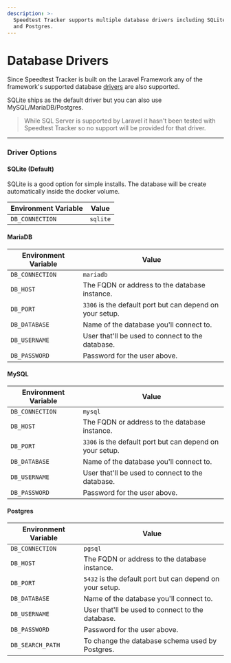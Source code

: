 ```yaml
---
description: >-
  Speedtest Tracker supports multiple database drivers including SQLite, MySQL
  and Postgres.
---
```


# Database Drivers

Since Speedtest Tracker is built on the Laravel Framework any of the framework's supported database [drivers](https://laravel.com/docs/10.x/database#configuration) are also supported.

SQLite ships as the default driver but you can also use MySQL/MariaDB/Postgres.

> While SQL Server is supported by Laravel it hasn't been tested with Speedtest Tracker so no support will be provided for that driver.

***

### Driver Options

#### SQLite (Default)

SQLite is a good option for simple installs. The database will be create automatically inside the docker volume.

| Environment Variable | Value    |
| -------------------- | -------- |
| `DB_CONNECTION`      | `sqlite` |

#### MariaDB

| Environment Variable | Value                                                    |
| -------------------- | -------------------------------------------------------- |
| `DB_CONNECTION`      | `mariadb`                                                |
| `DB_HOST`            | The FQDN or address to the database instance.            |
| `DB_PORT`            | `3306` is the default port but can depend on your setup. |
| `DB_DATABASE`        | Name of the database you'll connect to.                  |
| `DB_USERNAME`        | User that'll be used to connect to the database.         |
| `DB_PASSWORD`        | Password for the user above.                             |

#### MySQL

| Environment Variable | Value                                                    |
| -------------------- | -------------------------------------------------------- |
| `DB_CONNECTION`      | `mysql`                                                  |
| `DB_HOST`            | The FQDN or address to the database instance.            |
| `DB_PORT`            | `3306` is the default port but can depend on your setup. |
| `DB_DATABASE`        | Name of the database you'll connect to.                  |
| `DB_USERNAME`        | User that'll be used to connect to the database.         |
| `DB_PASSWORD`        | Password for the user above.                             |

#### Postgres

| Environment Variable | Value                                                    |
| -------------------- | -------------------------------------------------------- |
| `DB_CONNECTION`      | `pgsql`                                                  |
| `DB_HOST`            | The FQDN or address to the database instance.            |
| `DB_PORT`            | `5432` is the default port but can depend on your setup. |
| `DB_DATABASE`        | Name of the database you'll connect to.                  |
| `DB_USERNAME`        | User that'll be used to connect to the database.         |
| `DB_PASSWORD`        | Password for the user above.                             |
| `DB_SEARCH_PATH`     | To change the database schema used by Postgres.          |
